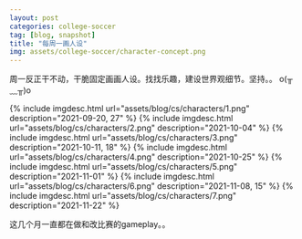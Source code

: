 ```yaml
---
layout: post
categories: college-soccer
tag: [blog, snapshot]
title: "每周一画人设"
img: assets/college-soccer/character-concept.png
---
```


周一反正干不动，干脆固定画画人设。找找乐趣，建设世界观细节。坚持。。 o(╥﹏╥)o

<!--more-->

{% include imgdesc.html url="assets/blog/cs/characters/1.png" description="2021-09-20, 27" %}
{% include imgdesc.html url="assets/blog/cs/characters/2.png" description="2021-10-04" %}
{% include imgdesc.html url="assets/blog/cs/characters/3.png" description="2021-10-11, 18" %}
{% include imgdesc.html url="assets/blog/cs/characters/4.png" description="2021-10-25" %}
{% include imgdesc.html url="assets/blog/cs/characters/5.png" description="2021-11-01" %}
{% include imgdesc.html url="assets/blog/cs/characters/6.png" description="2021-11-08, 15" %}
{% include imgdesc.html url="assets/blog/cs/characters/7.png" description="2021-11-22" %}

这几个月一直都在做和改比赛的gameplay。。